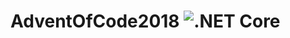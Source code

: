 # AdventOfCode2018 ![.NET Core](https://github.com/davecluderay/AdventOfCode2018/workflows/.NET%20Core/badge.svg)
